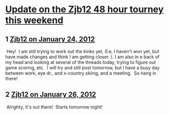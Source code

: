 # [Update on the Zjb12 48 hour tourney this weekend](https://community.fantasyflightgames.com/topic/59493-update-on-the-zjb12-48-hour-tourney-this-weekend/)

## 1 [Zjb12 on January 24, 2012](https://community.fantasyflightgames.com/topic/59493-update-on-the-zjb12-48-hour-tourney-this-weekend/?do=findComment&comment=584392)

 Hey!  I am still trying to work out the kinks yet, (I.e, I haven't won yet, but have made changes and think I am getting closer. ). I am also in e back of my head and looking at several of the threads today, trying to figure out game scoring, etc.  I will try and still post tomorrow, but I have a busy day between work, eye dr., and x-country skiing, and a meeting.  So hang in there!

## 2 [Zjb12 on January 26, 2012](https://community.fantasyflightgames.com/topic/59493-update-on-the-zjb12-48-hour-tourney-this-weekend/?do=findComment&comment=585202)

 Alrighty, it's out there!  Starts tomorrow night!

